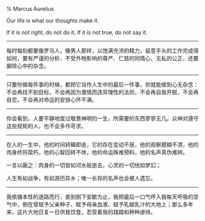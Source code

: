 % Marcus Aurelius

Our life is what our thoughts make it.

If it is not right, do not do it. If it is not true, do not say it.

------

每时每刻都要像罗马人，像男人那样，以饱满充沛的精力，留意手头的工作完成得如何，要有严谨的分析、不受外物影响的尊严、仁慈的同情心、无私的公正，还要摒除心中的杂念。

------

只要你做每件事的时候，都把它当作人生中的最后一件事，你就能做到心无杂念：不会再找不到目标，不会再因为激情而违背理性的法则，不会再自我开脱，不会再自恋，不会再对命运的安排心怀不满。

------

你会看到，人要平静地度过敬畏神明的一生，所需要的东西寥寥无几。众神对遵守这些规矩的人，也不会多作苛求。

------

在人的一生中，他的时间转瞬即逝，它的存在变动不居，他的观察模糊不清，他的肉身终将腐朽，他的心智回转不休，他的命运殊难预料，他的名声真伪难辨。

一言以蔽之：肉身的一切皆如河水般逝去，心灵的一切恍如梦幻；

人生有如战争，有如游历异乡；唯一长存的名声也会被人遗忘。

------

我依循本性的道路而行，直到倒下安歇为止，我把最后一口气呼入我每天呼吸的空气中，倒在曾赋予父亲种子、赋予母亲血液、赋予乳娘乳汁的大地上；那么多年来，这片大地日复一日供我饮食，忍受着我的践踏和种种虐待。
